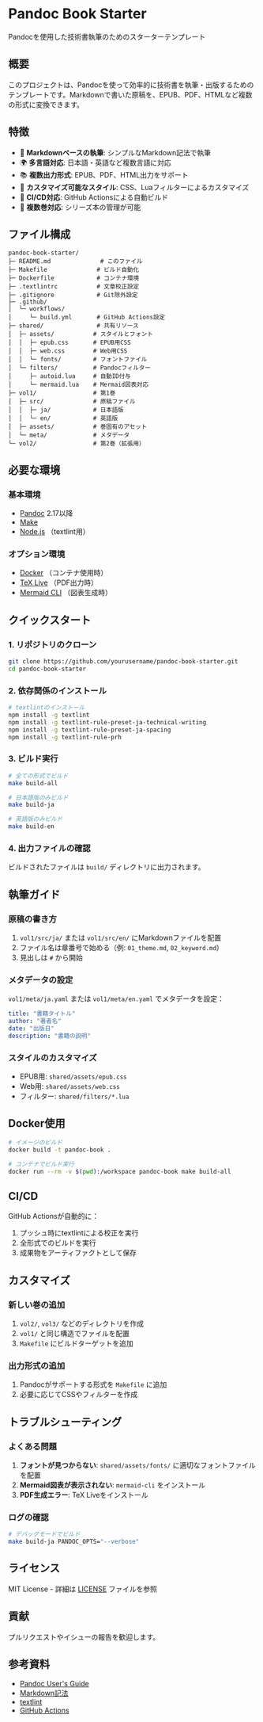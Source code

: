 # Pandoc Book Starter

Pandocを使用した技術書執筆のためのスターターテンプレート

## 概要

このプロジェクトは、Pandocを使って効率的に技術書を執筆・出版するためのテンプレートです。Markdownで書いた原稿を、EPUB、PDF、HTMLなど複数の形式に変換できます。

## 特徴

- 📝 **Markdownベースの執筆**: シンプルなMarkdown記法で執筆
- 🌍 **多言語対応**: 日本語・英語など複数言語に対応
- 📚 **複数出力形式**: EPUB、PDF、HTML出力をサポート
- 🎨 **カスタマイズ可能なスタイル**: CSS、Luaフィルターによるカスタマイズ
- 🔄 **CI/CD対応**: GitHub Actionsによる自動ビルド
- 📖 **複数巻対応**: シリーズ本の管理が可能

## ファイル構成

```
pandoc-book-starter/
├─ README.md              # このファイル
├─ Makefile              # ビルド自動化
├─ Dockerfile            # コンテナ環境
├─ .textlintrc           # 文章校正設定
├─ .gitignore            # Git除外設定
├─ .github/
│  └─ workflows/
│     └─ build.yml       # GitHub Actions設定
├─ shared/               # 共有リソース
│  ├─ assets/           # スタイルとフォント
│  │  ├─ epub.css       # EPUB用CSS
│  │  ├─ web.css        # Web用CSS
│  │  └─ fonts/         # フォントファイル
│  └─ filters/          # Pandocフィルター
│     ├─ autoid.lua     # 自動ID付与
│     └─ mermaid.lua    # Mermaid図表対応
├─ vol1/                # 第1巻
│  ├─ src/              # 原稿ファイル
│  │  ├─ ja/            # 日本語版
│  │  └─ en/            # 英語版
│  ├─ assets/           # 巻固有のアセット
│  └─ meta/             # メタデータ
└─ vol2/                # 第2巻（拡張用）
```

## 必要な環境

### 基本環境

- [Pandoc](https://pandoc.org/) 2.17以降
- [Make](https://www.gnu.org/software/make/)
- [Node.js](https://nodejs.org/) （textlint用）

### オプション環境

- [Docker](https://www.docker.com/) （コンテナ使用時）
- [TeX Live](https://www.tug.org/texlive/) （PDF出力時）
- [Mermaid CLI](https://github.com/mermaid-js/mermaid-cli) （図表生成時）

## クイックスタート

### 1. リポジトリのクローン

```bash
git clone https://github.com/yourusername/pandoc-book-starter.git
cd pandoc-book-starter
```

### 2. 依存関係のインストール

```bash
# textlintのインストール
npm install -g textlint
npm install -g textlint-rule-preset-ja-technical-writing
npm install -g textlint-rule-preset-ja-spacing
npm install -g textlint-rule-prh
```

### 3. ビルド実行

```bash
# 全ての形式でビルド
make build-all

# 日本語版のみビルド
make build-ja

# 英語版のみビルド
make build-en
```

### 4. 出力ファイルの確認

ビルドされたファイルは `build/` ディレクトリに出力されます。

## 執筆ガイド

### 原稿の書き方

1. `vol1/src/ja/` または `vol1/src/en/` にMarkdownファイルを配置
2. ファイル名は章番号で始める（例: `01_theme.md`, `02_keyword.md`）
3. 見出しは `#` から開始

### メタデータの設定

`vol1/meta/ja.yaml` または `vol1/meta/en.yaml` でメタデータを設定：

```yaml
title: "書籍タイトル"
author: "著者名"
date: "出版日"
description: "書籍の説明"
```

### スタイルのカスタマイズ

- EPUB用: `shared/assets/epub.css`
- Web用: `shared/assets/web.css`
- フィルター: `shared/filters/*.lua`

## Docker使用

```bash
# イメージのビルド
docker build -t pandoc-book .

# コンテナでビルド実行
docker run --rm -v $(pwd):/workspace pandoc-book make build-all
```

## CI/CD

GitHub Actionsが自動的に：

1. プッシュ時にtextlintによる校正を実行
2. 全形式でのビルドを実行
3. 成果物をアーティファクトとして保存

## カスタマイズ

### 新しい巻の追加

1. `vol2/`, `vol3/` などのディレクトリを作成
2. `vol1/` と同じ構造でファイルを配置
3. `Makefile` にビルドターゲットを追加

### 出力形式の追加

1. Pandocがサポートする形式を `Makefile` に追加
2. 必要に応じてCSSやフィルターを作成

## トラブルシューティング

### よくある問題

1. **フォントが見つからない**: `shared/assets/fonts/` に適切なフォントファイルを配置
2. **Mermaid図表が表示されない**: `mermaid-cli` をインストール
3. **PDF生成エラー**: TeX Liveをインストール

### ログの確認

```bash
# デバッグモードでビルド
make build-ja PANDOC_OPTS="--verbose"
```

## ライセンス

MIT License - 詳細は [LICENSE](LICENSE) ファイルを参照

## 貢献

プルリクエストやイシューの報告を歓迎します。

## 参考資料

- [Pandoc User's Guide](https://pandoc.org/MANUAL.html)
- [Markdown記法](https://www.markdownguide.org/)
- [textlint](https://textlint.github.io/)
- [GitHub Actions](https://docs.github.com/en/actions)